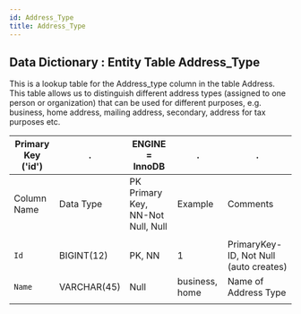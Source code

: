 ```yaml
---
id: Address_Type
title: Address_Type
---
```


## Data Dictionary : Entity Table Address_Type

This is a lookup table for the Address_type column in the table Address. 
This table allows us to distinguish different address types (assigned to one person or organization) 
that can be used for different purposes, e.g. business, home address, mailing address, secondary, address for tax purposes etc.		

| Primary Key ('id')|.|ENGINE = InnoDB|.|.|
|---|---|---|---|---|
| Column Name| Data Type|PK Primary Key, NN-Not Null, Null|Example|Comments|
||
|`Id` |BIGINT(12)|PK, NN|1|PrimaryKey-ID, Not Null (auto creates)|
|`Name`|VARCHAR(45)|Null|business, home|Name of Address Type|
||
